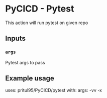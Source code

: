 # PyCICD - Pytest
This action will run pytest on given repo

## Inputs
### `args`
Pytest args to pass

## Example usage

uses: pritul95/PyCICD/pytest
with:
  args: -vv -x